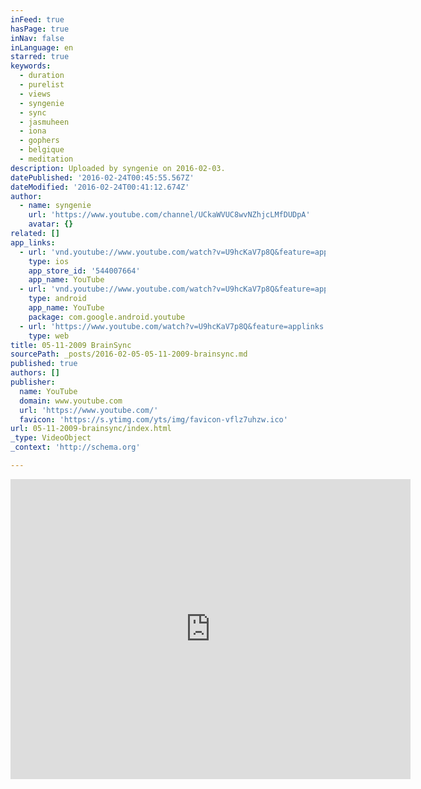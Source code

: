 ```yaml
---
inFeed: true
hasPage: true
inNav: false
inLanguage: en
starred: true
keywords:
  - duration
  - purelist
  - views
  - syngenie
  - sync
  - jasmuheen
  - iona
  - gophers
  - belgique
  - meditation
description: Uploaded by syngenie on 2016-02-03.
datePublished: '2016-02-24T00:45:55.567Z'
dateModified: '2016-02-24T00:41:12.674Z'
author:
  - name: syngenie
    url: 'https://www.youtube.com/channel/UCkaWVUC8wvNZhjcLMfDUDpA'
    avatar: {}
related: []
app_links:
  - url: 'vnd.youtube://www.youtube.com/watch?v=U9hcKaV7p8Q&feature=applinks'
    type: ios
    app_store_id: '544007664'
    app_name: YouTube
  - url: 'vnd.youtube://www.youtube.com/watch?v=U9hcKaV7p8Q&feature=applinks'
    type: android
    app_name: YouTube
    package: com.google.android.youtube
  - url: 'https://www.youtube.com/watch?v=U9hcKaV7p8Q&feature=applinks'
    type: web
title: 05-11-2009 BrainSync
sourcePath: _posts/2016-02-05-05-11-2009-brainsync.md
published: true
authors: []
publisher:
  name: YouTube
  domain: www.youtube.com
  url: 'https://www.youtube.com/'
  favicon: 'https://s.ytimg.com/yts/img/favicon-vflz7uhzw.ico'
url: 05-11-2009-brainsync/index.html
_type: VideoObject
_context: 'http://schema.org'

---
```

<iframe src="https://cdn.embedly.com/widgets/media.html?src=https%3A%2F%2Fwww.youtube.com%2Fembed%2FU9hcKaV7p8Q%3Ffeature%3Doembed&amp;url=https%3A%2F%2Fwww.youtube.com%2Fwatch%3Fv%3DU9hcKaV7p8Q&amp;image=https%3A%2F%2Fi.ytimg.com%2Fvi%2FU9hcKaV7p8Q%2Fhqdefault.jpg&amp;key=b7d04c9b404c499eba89ee7072e1c4f7&amp;type=text%2Fhtml&amp;schema=youtube" width="640" height="480" scrolling="no" frameborder="0" allowfullscreen="allowfullscreen" style=""></iframe>